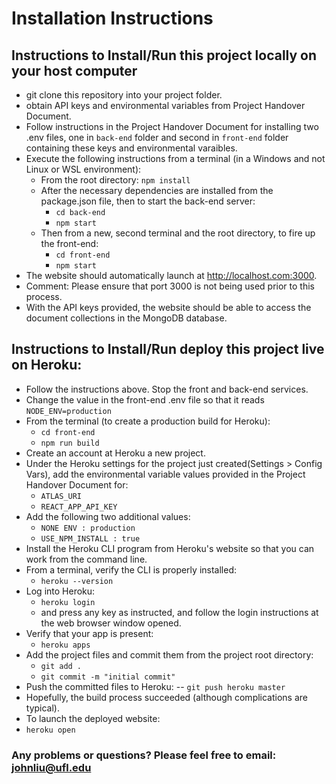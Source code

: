 # Installation Instructions

## Instructions to Install/Run this project locally on your host computer
- git clone this repository into your project folder.
- obtain API keys and environmental variables from Project Handover Document.
- Follow instructions in the Project Handover Document for installing two .env files, one in `back-end` folder and second in `front-end` folder containing these keys and environmental varaibles.
- Execute the following instructions from a terminal (in a Windows and not Linux or WSL environment):
  - From the root directory:  `npm install`
  - After the necessary dependencies are installed from the package.json file, then to start the back-end server:
    - `cd back-end`
    - `npm start`
  - Then from a new, second terminal and the root directory, to fire up the front-end:
    - `cd front-end`
    - `npm start`
- The website should automatically launch at http://localhost.com:3000.
- Comment: Please ensure that port 3000 is not being used prior to this process.
- With the API keys provided, the website should be able to access the document collections in the MongoDB database.


## Instructions to Install/Run deploy this project live on Heroku:
- Follow the instructions above.  Stop the front and back-end services.
- Change the value in the front-end .env file so that it reads ```NODE_ENV=production```
- From the terminal (to create a production build for Heroku):
  - ```cd front-end```
  - ```npm run build```
- Create an account at Heroku a new project.
- Under the Heroku settings for the project just created(Settings > Config Vars), add the environmental variable values provided in the Project Handover Document for:
  - ```ATLAS_URI```
  - ```REACT_APP_API_KEY```
- Add the following two additional values:
  - ```NONE ENV : production```
  - ```USE_NPM_INSTALL : true```
- Install the Heroku CLI program from Heroku's website so that you can work from the command line.
- From a terminal, verify the CLI is properly installed:
  - ```heroku --version```
- Log into Heroku:
  - ```heroku login```
  - and press any key as instructed, and follow the login instructions at the web browser window opened.
- Verify that your app is present:
  - ```heroku apps```
- Add the project files and commit them from the project root directory:
  - ```git add .```
  - ```git commit -m "initial commit"```
- Push the committed files to Heroku:
  -- ```git push heroku master```
- Hopefully, the build process succeeded (although complications are typical).
- To launch the deployed website:
 - ```heroku open```

### Any problems or questions? Please feel free to email: johnliu@ufl.edu
